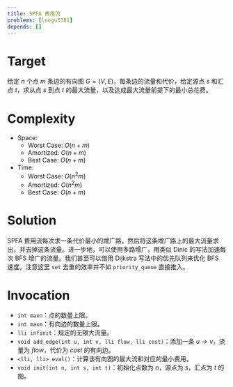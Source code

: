 ```yaml
---
title: SPFA 费用流
problems: [luogu3381]
depends: []
---
```


# Target

给定 $n$ 个点 $m$ 条边的有向图 $G = (V, E)$，每条边的流量和代价，给定源点 $s$ 和汇点  $t$，求从点 $s$ 到点 $t$ 的最大流量，以及达成最大流量前提下的最小总花费。

# Complexity

* Space:
  * Worst Case: $O(n + m)$
  * Amortized: $O(n + m)$
  * Best Case: $O(n + m)$
* Time:
  * Worst Case: $O(n^2 m)$
  * Amortized: $O(n^2 m)$
  * Best Case: $O(n + m)$

# Solution

SPFA 费用流每次求一条代价最小的增广路，然后将这条增广路上的最大流量求出，并去掉这条流量。进一步地，可以使用多路增广，用类似 Dinic 的写法加速每次 BFS 增广的流量。我们甚至可以借用 Dijkstra 写法中的优先队列来优化 BFS 速度。注意这里 `set` 去重的效率并不如 `priority_queue` 直接推入。

# Invocation

* `int maxn`：点的数量上限。
* `int maxm`：有向边的数量上限。
* `lli infinit`：规定的无限大流量。
* `void add_edge(int u, int v, lli flow, lli cost)`：添加一条 $u \rightarrow v$，流量为 $flow$，代价为 $cost$ 的有向边。
* `<lli, lli> eval()`：计算该有向图的最大流和对应的最小费用。
* `void init(int n, int s, int t)`：初始化点数为 $n$，源点为 $s$，汇点为 $t$ 的图。

